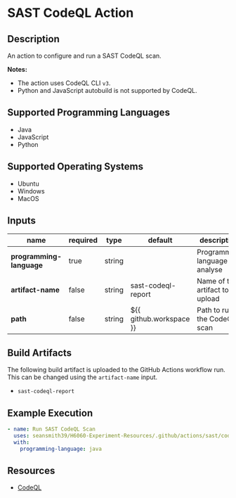 # SAST CodeQL Action

## Description

An action to configure and run a SAST CodeQL scan. 

**Notes:**
- The action uses CodeQL CLI `v3`.
- Python and JavaScript autobuild is not supported by CodeQL.

## Supported Programming Languages

- Java
- JavaScript
- Python

## Supported Operating Systems

- Ubuntu
- Windows
- MacOS

## Inputs

| name                     | required | type   | default                 | description                     |
|--------------------------|----------|--------|-------------------------|---------------------------------|
| **programming-language** | true     | string |                         | Programming language to analyse |
| **artifact-name**        | false    | string | sast-codeql-report      | Name of the artifact to upload  |
| **path**                 | false    | string | ${{ github.workspace }} | Path to run the CodeQL scan     |

## Build Artifacts

The following build artifact is uploaded to the GitHub Actions workflow run. This can be changed using the `artifact-name` input.
- `sast-codeql-report`

## Example Execution

```yaml
- name: Run SAST CodeQL Scan
  uses: seansmith39/H6060-Experiment-Resources/.github/actions/sast/codeql@main
  with:
    programming-language: java
```

## Resources

- [CodeQL](https://github.com/github/codeql)
